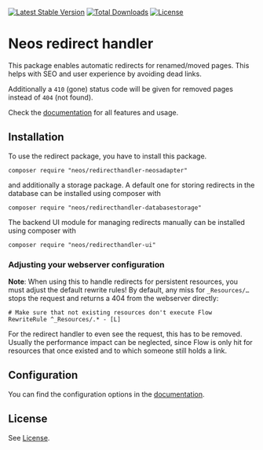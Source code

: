 [![Latest Stable Version](https://poser.pugx.org/neos/redirecthandler-neosadapter/v/stable)](https://packagist.org/packages/neos/redirecthandler-neosadapter)
[![Total Downloads](https://poser.pugx.org/neos/redirecthandler-neosadapter/downloads)](https://packagist.org/packages/neos/redirecthandler-neosadapter)
[![License](https://poser.pugx.org/neos/redirecthandler-neosadapter/license)](LICENSE)

# Neos redirect handler

This package enables automatic redirects for renamed/moved pages. This helps with SEO and user experience by avoiding dead links.

Additionally a `410` (gone) status code will be given for removed pages instead of `404` (not found). 

Check the [documentation](https://neos-redirecthandler-adapter.readthedocs.io/en/latest/) for all features and usage.

## Installation

To use the redirect package, you have to install this package.

    composer require "neos/redirecthandler-neosadapter"

and additionally a storage package. A default one for storing redirects in the database can be installed using composer with 

    composer require "neos/redirecthandler-databasestorage"

The backend UI module for managing redirects manually can be installed using composer with 

    composer require "neos/redirecthandler-ui"

### Adjusting your webserver configuration

**Note**: When using this to handle redirects for persistent resources, you must adjust the default
rewrite rules! By default, any miss for `_Resources/…` stops the request and returns a 404 from the
webserver directly:
  
  	# Make sure that not existing resources don't execute Flow
	RewriteRule ^_Resources/.* - [L]

For the redirect handler to even see the request, this has to be removed. Usually the performance impact
can be neglected, since Flow is only hit for resources that once existed and to which someone still holds
a link.

## Configuration

You can find the configuration options in the [documentation](https://neos-redirecthandler-adapter.readthedocs.io/en/latest/).

## License

See [License](./LICENSE.txt).
